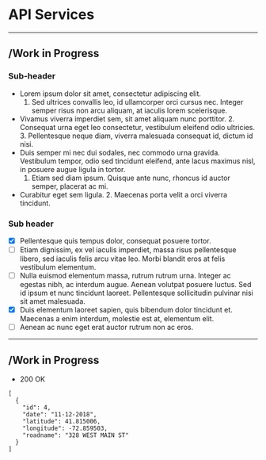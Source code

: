 # API Services
---
## /Work in Progress

### Sub-header
- Lorem ipsum dolor sit amet, consectetur adipiscing elit. 
  1. Sed ultrices convallis leo, id ullamcorper orci cursus nec. Integer semper risus non arcu aliquam, at iaculis lorem scelerisque. 
- Vivamus viverra imperdiet sem, sit amet aliquam nunc porttitor. 
  2. Consequat urna eget leo consectetur, vestibulum eleifend odio ultricies. 
  3. Pellentesque neque diam, viverra malesuada consequat id, dictum id nisi. 
- Duis semper mi nec dui sodales, nec commodo urna gravida. Vestibulum tempor, odio sed tincidunt eleifend, ante lacus maximus nisl, in posuere augue ligula in tortor. 
  1. Etiam sed diam ipsum. Quisque ante nunc, rhoncus id auctor semper, placerat ac mi. 
- Curabitur eget sem ligula. 
  2. Maecenas porta velit a orci viverra tincidunt.

### Sub header
- [x] Pellentesque quis tempus dolor, consequat posuere tortor. 
- [ ] Etiam dignissim, ex vel iaculis imperdiet, massa risus pellentesque libero, sed iaculis felis arcu vitae leo. Morbi blandit eros at felis vestibulum elementum. 
- [ ] Nulla euismod elementum massa, rutrum rutrum urna. Integer ac egestas nibh, ac interdum augue. Aenean volutpat posuere luctus. Sed id ipsum et nunc tincidunt laoreet. Pellentesque sollicitudin pulvinar nisi sit amet malesuada. 
- [x] Duis elementum laoreet sapien, quis bibendum dolor tincidunt et. Maecenas a enim interdum, molestie est at, elementum elit. 
- [ ] Aenean ac nunc eget erat auctor rutrum non ac eros.
---
## /Work in Progress
- 200 OK
```
[
  {
    "id": 4,
    "date": "11-12-2018",
    "latitude": 41.815006,
    "longitude": -72.859503,
    "roadname": "328 WEST MAIN ST"
  }
]
```